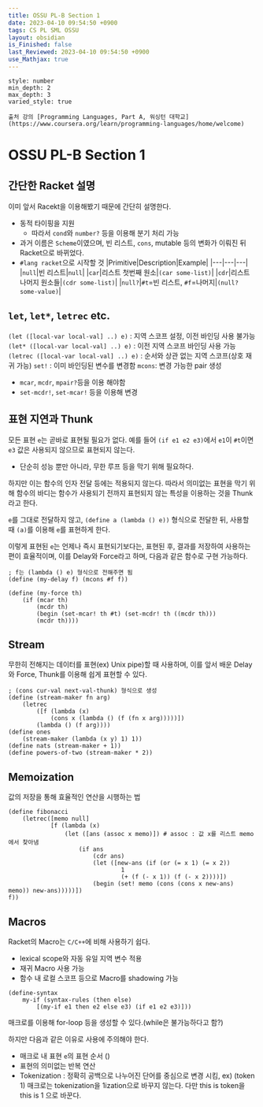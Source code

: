 ```yaml
---
title: OSSU PL-B Section 1
date: 2023-04-10 09:54:50 +0900
tags: CS PL SML OSSU 
layout: obsidian
is_Finished: false
last_Reviewed: 2023-04-10 09:54:50 +0900
use_Mathjax: true
---
```


```toc
style: number
min_depth: 2
max_depth: 3
varied_style: true
```
```ad-quote
출처 강의 [Programming Languages, Part A, 워싱턴 대학교](https://www.coursera.org/learn/programming-languages/home/welcome)
```
# OSSU PL-B Section 1

## 간단한 Racket 설명
이미 앞서 Racekt을 이용해봤기 때문에 간단히 설명한다.
- 동적 타이핑을 지원
	- 따라서 `cond`와 `number?` 등을 이용해 분기 처리 가능
- 과거 이름은 `Scheme`이였으며, 빈 리스트, `cons`,  mutable 등의 변화가 이뤄진 뒤 Racket으로 바뀌었다.
- `#lang racket`으로 시작할 것
|Primitive|Description|Example|
|---|---|---|
|`null`|빈 리스트|`null`|
|`car`|리스트 첫번째 원소|`(car some-list)`|
|`cdr`|리스트 나머지 원소들|`(cdr some-list)`|
|`null?`|`#t`=빈 리스트, `#f`=나머지|`(null? some-value)`|

## `let`, `let*`, `letrec` etc.
`(let ([local-var local-val] ..) e)` : 지역 스코프 설정, 이전 바인딩 사용 불가능
`(let* ([local-var local-val] ..) e)` : 이전 지역 스코프 바인딩 사용 가능
`(letrec ([local-var local-val] ..) e)` : 순서와 상관 없는 지역 스코프(상호 재귀 가능)
`set!` : 이미 바인딩된 변수를 변경함
`mcons`: 변경 가능한 pair 생성
- `mcar`, `mcdr`, `mpair?`등을 이용 해야함
- `set-mcdr!`, `set-mcar!` 등을 이용해 변경
## 표현 지연과 Thunk
모든 표현 `e`는 곧바로 표현될 필요가 없다. 예를 들어 `(if e1 e2 e3)`에서 `e1`이 `#t`이면 `e3` 값은 사용되지 않으므로 표현되지 않는다.
- 단순히 성능 뿐만 아니라, 무한 루프 등을 막기 위해 필요하다.

하지만 이는 함수의 인자 전달 등에는 적용되지 않는다. 따라서 의미없는 표현을 막기 위해 함수의 바디는 함수가 사용되기 전까지 표현되지 않는 특성을 이용하는 것을 Thunk라고 한다.

`e`를 그대로 전달하지 않고, `(define a (lambda () e))` 형식으로 전달한 뒤, 사용할 때 `(a)`를 이용해 `e`를 표현하게 한다.

이렇게 표현된 `e`는 언제나 즉시 표현되기보다는, 표현된 후, 결과를 저장하여 사용하는 편이 효율적이며, 이를 Delay와 Force라고 하며, 다음과 같은 함수로 구현 가능하다.

```racket
; f는 (lambda () e) 형식으로 전해주면 됨
(define (my-delay f) (mcons #f f))

(define (my-force th) 
	(if (mcar th) 
		(mcdr th) 
		(begin (set-mcar! th #t) (set-mcdr! th ((mcdr th)))
		(mcdr th))))
```
## Stream
무한히 전해지는 데이터를 표현(ex) Unix pipe)할 때 사용하며, 이를 앞서 배운 Delay와 Force, Thunk를 이용해 쉽게 표현할 수 있다.
```racket
; (cons cur-val next-val-thunk) 형식으로 생성
(define (stream-maker fn arg) 
	(letrec 
		([f (lambda (x) 
			(cons x (lambda () (f (fn x arg)))))])
		(lambda () (f arg))))
(define ones 
	(stream-maker (lambda (x y) 1) 1)) 
(define nats (stream-maker + 1))
(define powers-of-two (stream-maker * 2))
```

## Memoization
값의 저장을 통해 효율적인 연산을 시행하는 법
```racket
(define fibonacci 
	(letrec([memo null] 
			[f (lambda (x) 
				(let ([ans (assoc x memo)]) # assoc : 값 x를 리스트 memo에서 찾아냄
					(if ans 
						(cdr ans) 
						(let ([new-ans (if (or (= x 1) (= x 2)) 
								1
								(+ (f (- x 1)) (f (- x 2))))])
						(begin (set! memo (cons (cons x new-ans) memo)) new-ans)))))])
f))
```

## Macros
Racket의 Macro는 `C/C++`에 비해 사용하기 쉽다.
- lexical scope와 자동 유일 지역 변수 적용
- 재귀 Macro 사용 가능
- 함수 내 로컬 스코프 등으로 Macro를 shadowing 가능

```racket
(define-syntax 
	my-if (syntax-rules (then else) 
		[(my-if e1 then e2 else e3) (if e1 e2 e3)]))
```
매크로를 이용해 for-loop 등을 생성할 수 있다.(while은 불가능하다고 함?)


하지만 다음과 같은 이유로 사용에 주의해야 한다.
- 매크로 내 표현 `e`의 표현 순서 ()
- 표현의 의미없는 반복 연산
- Tokenization : 정확히 공백으로 나누어진 단어를 중심으로 변경 시킴, ex) (token 1) 매크로는 tokenization을 1ization으로 바꾸지 않는다. 다만 this is token을 this is 1 으로 바꾼다.